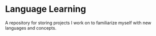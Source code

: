Language Learning
================

A repository for storing projects I work on to familiarize myself with new languages and concepts.
